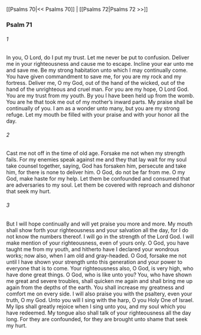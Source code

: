 [[Psalms 70|<< Psalms 70]]  |  [[Psalms 72|Psalms 72 >>]]

### Psalm 71
###### 1
In you, O Lord, do I put my trust. Let me never be put to confusion. Deliver me in your righteousness and cause me to escape. Incline your ear unto me and save me. Be my strong habitation unto which I may continually come. You have given commandment to save me, for you are my rock and my fortress. Deliver me, O my God, out of the hand of the wicked, out of the hand of the unrighteous and cruel man. For you are my hope, O Lord God. You are my trust from my youth. By you I have been held up from the womb. You are he that took me out of my mother’s inward parts. My praise shall be continually of you. I am as a wonder unto many, but you are my strong refuge. Let my mouth be filled with your praise and with your honor all the day.

###### 2
Cast me not off in the time of old age. Forsake me not when my strength fails. For my enemies speak against me and they that lay wait for my soul take counsel together, saying, God has forsaken him, persecute and take him, for there is none to deliver him. O God, do not be far from me. O my God, make haste for my help. Let them be confounded and consumed that are adversaries to my soul. Let them be covered with reproach and dishonor that seek my hurt.

###### 3
But I will hope continually and will yet praise you more and more. My mouth shall show forth your righteousness and your salvation all the day, for I do not know the numbers thereof. I will go in the strength of the Lord God. I will make mention of your righteousness, even of yours only. O God, you have taught me from my youth, and hitherto have I declared your wondrous works; now also, when I am old and gray-headed. O God, forsake me not until I have shown your strength unto this generation and your power to everyone that is to come. Your righteousness also, O God, is very high, who have done great things. O God, who is like unto you? You, who have shown me great and severe troubles, shall quicken me again and shall bring me up again from the depths of the earth. You shall increase my greatness and comfort me on every side. I will also praise you with the psaltery, even your truth, O my God. Unto you will I sing with the harp, O you Holy One of Israel. My lips shall greatly rejoice when I sing unto you, and my soul which you have redeemed. My tongue also shall talk of your righteousness all the day long. For they are confounded, for they are brought unto shame that seek my hurt.